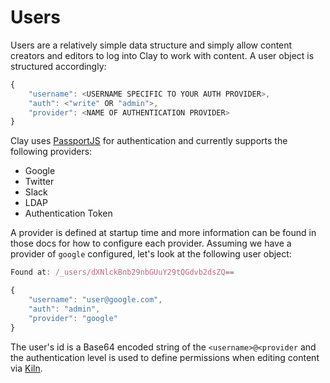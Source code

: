 # Users

Users are a relatively simple data structure and simply allow content creators and editors to log into Clay to work with content. A user object is structured accordingly: 

```javascript
{
    "username": <USERNAME SPECIFIC TO YOUR AUTH PROVIDER>,
    "auth": <"write" OR "admin">,
    "provider": <NAME OF AUTHENTICATION PROVIDER>
}
```

Clay uses [PassportJS](http://www.passportjs.org/) for authentication and currently supports the following providers:

* Google
* Twitter
* Slack
* LDAP
* Authentication Token

A provider is defined at startup time and more information can be found in those docs for how to configure each provider. Assuming we have a provider of `google` configured, let's look at the following user object:

```javascript
Found at: /_users/dXNlckBnb29nbGUuY29tQGdvb2dsZQ==

{
    "username": "user@google.com",
    "auth": "admin",
    "provider": "google"
}
```

The user's id is a Base64 encoded string of the `<username>@<provider` and the authentication level is used to define permissions when editing content via [Kiln](https://claycms.gitbook.io/kiln).

